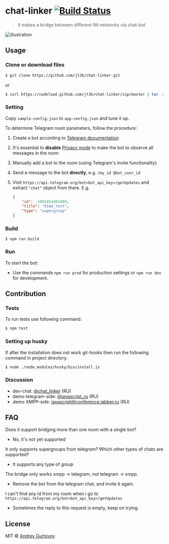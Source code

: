 # chat-linker [![Build Status](https://travis-ci.org/jt3k/chat-linker.svg?branch=master)](https://travis-ci.org/jt3k/chat-linker)

> It makes a bridge between different IM-networks via chat-bot

![illustration](https://cdn.rawgit.com/jt3k/chat-linker/master/illustration-sketch.svg)

## Usage

### Clone or download files

```sh
$ git clone https://github.com/jt3k/chat-linker.git
```

or

```sh
$ curl https://codeload.github.com/jt3k/chat-linker/zip/master | tar -xf- -C /path/to/save
```


### Setting
Copy `sample-config.json` to `app-config.json` and tune it up.

To determine Telegram room parameters, follow the procedure:

1. Create a bot according to [Telegram documentation][bots-docs]
2. It's essential to **disable** [Privacy mode][privacy-mode] to make the bot to
   observe all messages in the room
3. Manually add a bot to the room (using Telegram's invite functionality)
4. Send a message to the bot **directly**, e.g. `/my_id @bot_user_id`
5. Visit `https://api.telegram.org/bot<bot_api_key>/getUpdates` and extract
   `"chat"` object from there. E.g.

   ```json
   {
       "id": -1001054401089,
       "title": "bimo_test",
       "type": "supergroup"
   }
   ```

### Build

```console
$ npm run build
```

### Run

To start the bot:

+ Use the commands `npm run prod` for production settings or `npm run dev` for development.

## Contribution

### Tests

To run tests use following command:

```sh
$ npm test

```

### Setting up husky

If after the installation does not work git-hooks then run the following command in project directory.

```sh
$ node ./node_modules/husky/bin/install.js
```

### Discussion

- dev-chat: [@chat_linker](https://t.me/chat_linker) (RU)
- demo telegram-side: [@javascript_ru](https://t.me/javascript_ru) (RU)
- demo XMPP-side: [javascript@conference.jabber.ru](xmpp://javascript@conference.jabber.ru?join) (RU)


[bots-docs]: https://core.telegram.org/bots#3-how-do-i-create-a-bot
[privacy-mode]: https://core.telegram.org/bots#privacy-mode

## FAQ

Does it support bridging more than one room with a single bot?
 - No, it's not yet supported
 
It only supports supergroups from telegram? Which other types of chats are supported?
 - It supports any type of group

The bridge only works xmpp -> telegram, not telegram -> xmpp.
 - Remove the bot from the telegram chat, and invite it again.

I can't find any id from my room when i go to `https://api.telegram.org/bot<bot_api_key>/getUpdates`
 - Sometimes the reply to this request is empty, keep on trying.
 
## License

MIT © [Andrey Gurtovoy](https://github.com/jt3k)
